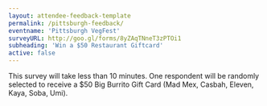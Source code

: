 ```yaml
---
layout: attendee-feedback-template
permalink: /pittsburgh-feedback/
eventname: 'Pittsburgh VegFest'
surveyURL: http://goo.gl/forms/8yZAqTNneT3zPTOi1
subheading: 'Win a $50 Restaurant Giftcard'
active: false
---
```


This survey will take less than 10 minutes. One respondent will be randomly selected to receive a $50 Big Burrito Gift Card (Mad Mex, Casbah, Eleven, Kaya, Soba, Umi).

